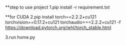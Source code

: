 **step to use project
1.pip install -r requirement.txt

**for CUDA
2.pip install torch==2.2.2+cu121  
torchvision==0.17.2+cu121 torchaudio===2.2.2+cu121 -f https://download.pytorch.org/whl/torch_stable.html

3.run home.py
